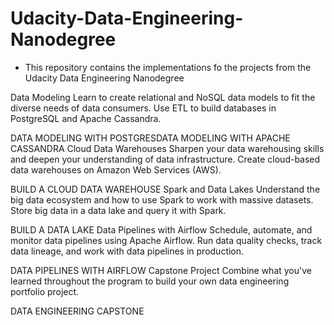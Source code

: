 # Udacity-Data-Engineering-Nanodegree

* This repository contains the implementations fo the projects from the Udacity Data Engineering Nanodegree


Data Modeling
Learn to create relational and NoSQL data models to fit the diverse needs of data consumers. Use ETL to build databases in PostgreSQL and Apache Cassandra.


DATA MODELING WITH POSTGRESDATA MODELING WITH APACHE CASSANDRA
Cloud Data Warehouses
Sharpen your data warehousing skills and deepen your understanding of data infrastructure. Create cloud-based data warehouses on Amazon Web Services (AWS).


BUILD A CLOUD DATA WAREHOUSE
Spark and Data Lakes
Understand the big data ecosystem and how to use Spark to work with massive datasets. Store big data in a data lake and query it with Spark.


BUILD A DATA LAKE
Data Pipelines with Airflow
Schedule, automate, and monitor data pipelines using Apache Airflow. Run data quality checks, track data lineage, and work with data pipelines in production.


DATA PIPELINES WITH AIRFLOW
Capstone Project
Combine what you've learned throughout the program to build your own data engineering portfolio project.



DATA ENGINEERING CAPSTONE
